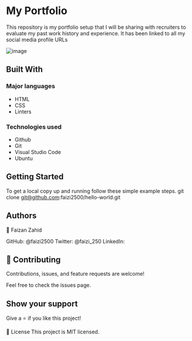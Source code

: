 # My Portfolio
This repository is my portfolio setup that I will be sharing with recruiters to evaluate my past work history and experience. It has been linked to all my social media profile URLs 

![image](https://user-images.githubusercontent.com/78415728/125063659-2d6b7f00-e0c9-11eb-8e7a-0529b700643e.png)

## Built With
### Major languages
- HTML
- CSS
- Linters

### Technologies used
- Github
- Git
- Visual Studio Code
- Ubuntu

## Getting Started
To get a local copy up and running follow these simple example steps.
git clone git@github.com:faizi2500/hello-world.git


## Authors
👤 Faizan Zahid

GitHub: @faizi2500
Twitter: @faizi_250
LinkedIn:

## 🤝 Contributing
Contributions, issues, and feature requests are welcome!

Feel free to check the issues page.

## Show your support
Give a ⭐️ if you like this project!

📝 License
This project is MIT licensed.
